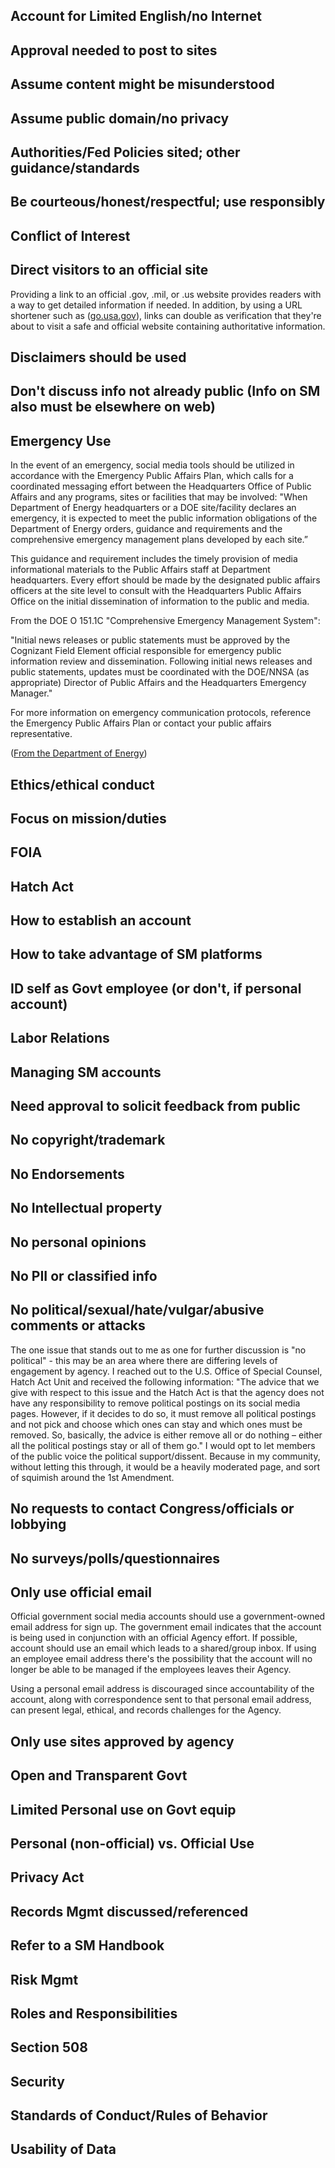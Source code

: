 ## Account for Limited English/no Internet

## Approval needed to post to sites

## Assume content might be misunderstood

## Assume public domain/no privacy

## Authorities/Fed Policies sited; other guidance/standards

## Be courteous/honest/respectful; use responsibly

## Conflict of Interest

## Direct visitors to an official site
Providing a link to an official .gov, .mil, or .us website provides readers with a way to get detailed information if needed. In addition, by using a URL shortener such as ([go.usa.gov](go.usa.gov)), links can double as verification that they're about to visit a safe and official website containing authoritative information.

## Disclaimers should be used

## Don't discuss info not already public (Info on SM also must be elsewhere on web)

##  **Emergency Use**
In the event of an emergency, social media tools should be utilized in accordance with the Emergency Public Affairs Plan, which calls for a coordinated messaging effort between the Headquarters Office of Public Affairs and any programs, sites or facilities that may be involved: "When Department of Energy headquarters or a DOE site/facility declares an emergency, it is expected to meet the public information obligations of the Department of Energy orders, guidance and requirements and the comprehensive emergency management plans developed by each site.”

This guidance and requirement includes the timely provision of media informational materials to the Public Affairs staff at Department headquarters. Every effort should be made by the designated public affairs officers at the site level to consult with the Headquarters Public Affairs Office on the initial dissemination of information to the public and media.

From the DOE O 151.1C "Comprehensive Emergency Management System":

"Initial news releases or public statements must be approved by the Cognizant Field Element official responsible for emergency public information review and dissemination. Following initial news releases and public statements, updates must be coordinated with the DOE/NNSA  (as appropriate) Director of Public Affairs and the Headquarters Emergency Manager."

For more information on emergency communication protocols, reference the Emergency Public Affairs Plan or contact your public affairs representative.

([From the Department of Energy](http://energy.gov/about-us/web-policies/social-media))

## Ethics/ethical conduct

## Focus on mission/duties

## FOIA

## Hatch Act

## How to establish an account

## How to take advantage of SM platforms

## ID self as Govt employee (or don't, if personal account)

## Labor Relations

## Managing SM accounts

## Need approval to solicit feedback from public

## No copyright/trademark

## No Endorsements

## No Intellectual property

## No personal opinions

## No PII or classified info

## No political/sexual/hate/vulgar/abusive comments or attacks
The one issue that stands out to me as one for further discussion is "no political" - this may be an area where there are differing levels of engagement by agency.  I reached out to the U.S. Office of Special Counsel, Hatch Act Unit and received the following information: "The advice that we give with respect to this issue and the Hatch Act is that the agency does not have any responsibility to remove political postings on its social media pages.  However, if it decides to do so, it must remove all political postings and not pick and choose which ones can stay and which ones must be removed.  So, basically, the advice is either remove all or do nothing – either all the political postings stay or all of them go."  I would opt to let members of the public voice the political support/dissent.  Because in my community, without letting this through, it would be a heavily moderated page, and sort of squimish around the 1st Amendment.

## No requests to contact Congress/officials or lobbying

## No surveys/polls/questionnaires

## Only use official email
Official government social media accounts should use a government-owned email address for sign up. The government email indicates that the account is being used in conjunction with an official Agency effort. If possible, account should use an email which leads to a shared/group inbox. If using an employee email address there's the possibility that the account will no longer be able to be managed if the employees leaves their Agency. 

Using a personal email address is discouraged since accountability of the account, along with correspondence sent to that personal email address, can present legal, ethical, and records challenges for the Agency.

## Only use sites approved by agency

## Open and Transparent Govt

## Limited Personal use on Govt equip

## Personal (non-official) vs. Official Use

## Privacy Act

## Records Mgmt discussed/referenced

## Refer to a SM Handbook

## Risk Mgmt

## Roles and Responsibilities

## Section 508

## Security

## Standards of Conduct/Rules of Behavior

## Usability of Data


